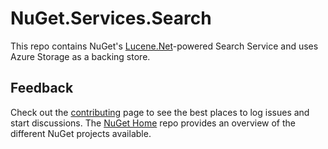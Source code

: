 # NuGet.Services.Search

This repo contains NuGet's [Lucene.Net](https://lucenenet.apache.org)-powered Search Service and uses Azure Storage as a backing store.

## Feedback

Check out the [contributing](http://docs.nuget.org/contribute) page to see the best places to log issues and start discussions. The [NuGet Home](https://github.com/NuGet/Home) repo provides an overview of the different NuGet projects available.
